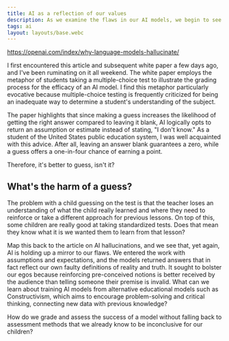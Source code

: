 ```yaml
---
title: AI as a reflection of our values
description: As we examine the flaws in our AI models, we begin to see parallels with the flaws already identified in our own society. What can we learn from these existing critiques and how does it apply to how we train models in the future?
tags: ai
layout: layouts/base.webc
---
```


<https://openai.com/index/why-language-models-hallucinate/>

I first encountered this article and subsequent white paper a few days ago, and I've been ruminating on it all weekend. The white paper employs the metaphor of students taking a multiple-choice test to illustrate the grading process for the efficacy of an AI model. I find this metaphor particularly evocative because multiple-choice testing is frequently criticized for being an inadequate way to determine a student's understanding of the subject.

The paper highlights that since making a guess increases the likelihood of getting the right answer compared to leaving it blank, AI logically opts to return an assumption or estimate instead of stating, "I don't know." As a student of the United States public education system, I was well acquainted with this advice. After all, leaving an answer blank guarantees a zero, while a guess offers a one-in-four chance of earning a point.

<p class="extra">Therefore, it's better to guess, isn't it?</p>

## What's the harm of a guess?

The problem with a child guessing on the test is that the teacher loses an understanding of what the child really learned and where they need to reinforce or take a different approach for previous lessons. On top of this, some children are really good at taking standardized tests. Does that mean they know what it is we wanted them to learn from that lesson?

Map this back to the article on AI hallucinations, and we see that, yet again, AI is holding up a mirror to our flaws. We entered the work with assumptions and expectations, and the models returned answers that in fact reflect our own faulty definitions of reality and truth. It sought to bolster our egos because reinforcing pre-conceived notions is better received by the audience than telling someone their premise is invalid.
What can we learn about training AI models from alternative educational models such as Constructivism, which aims to encourage problem-solving and critical thinking, connecting new data with previous knowledge?

How do we grade and assess the success of a model without falling back to assessment methods that we already know to be inconclusive for our children?
